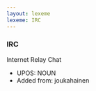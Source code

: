 ```yaml
---
layout: lexeme
lexeme: IRC
---
```


###  IRC

Internet Relay Chat
* UPOS:  NOUN
* Added from:  joukahainen

